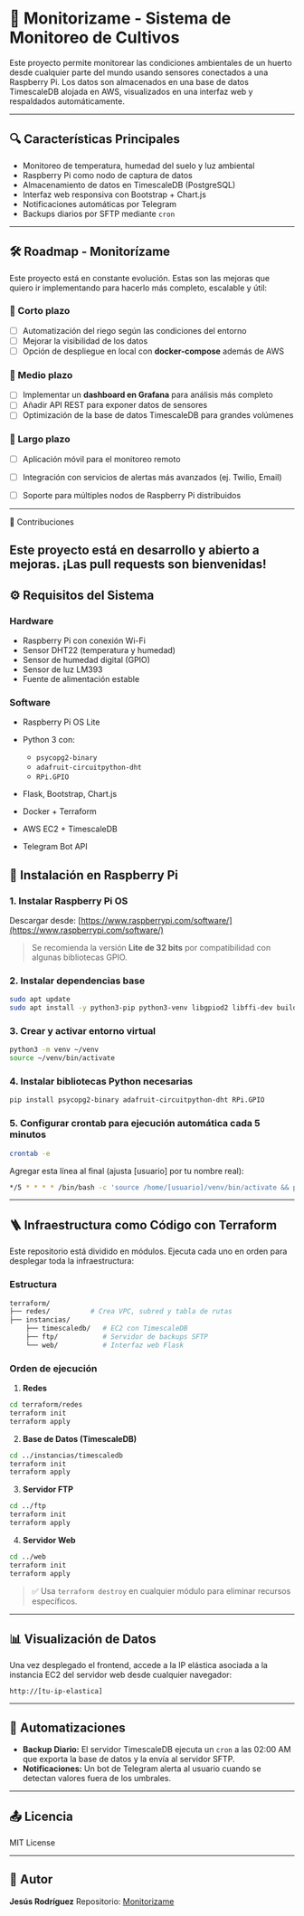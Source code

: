 # 🌿 Monitorizame - Sistema de Monitoreo de Cultivos

Este proyecto permite monitorear las condiciones ambientales de un huerto desde cualquier parte del mundo usando sensores conectados a una Raspberry Pi. Los datos son almacenados en una base de datos TimescaleDB alojada en AWS, visualizados en una interfaz web y respaldados automáticamente.

---

## 🔍 Características Principales

* Monitoreo de temperatura, humedad del suelo y luz ambiental
* Raspberry Pi como nodo de captura de datos
* Almacenamiento de datos en TimescaleDB (PostgreSQL)
* Interfaz web responsiva con Bootstrap + Chart.js
* Notificaciones automáticas por Telegram
* Backups diarios por SFTP mediante `cron`

---
## 🛠️ Roadmap - Monitorízame  

Este proyecto está en constante evolución. Estas son las mejoras que quiero ir implementando para hacerlo más completo, escalable y útil:  

### 🌱 Corto plazo  
- [ ] Automatización del riego según las condiciones del entorno  
- [ ] Mejorar la visibilidad de los datos 
- [ ] Opción de despliegue en local con **docker-compose** además de AWS  

### 🌿 Medio plazo  
- [ ] Implementar un **dashboard en Grafana** para análisis más completo  
- [ ] Añadir API REST para exponer datos de sensores  
- [ ] Optimización de la base de datos TimescaleDB para grandes volúmenes  

### 🌳 Largo plazo  
- [ ] Aplicación móvil para el monitoreo remoto  
- [ ] Integración con servicios de alertas más avanzados (ej. Twilio, Email)  
- [ ] Soporte para múltiples nodos de Raspberry Pi distribuidos  



---
🤝 Contribuciones

Este proyecto está en desarrollo y abierto a mejoras. ¡Las pull requests son bienvenidas!
---

## ⚙️ Requisitos del Sistema

### Hardware

* Raspberry Pi con conexión Wi-Fi
* Sensor DHT22 (temperatura y humedad)
* Sensor de humedad digital (GPIO)
* Sensor de luz LM393
* Fuente de alimentación estable

### Software

* Raspberry Pi OS Lite 
* Python 3 con:

  * `psycopg2-binary`
  * `adafruit-circuitpython-dht`
  * `RPi.GPIO`
* Flask, Bootstrap, Chart.js
* Docker + Terraform
* AWS EC2 + TimescaleDB
* Telegram Bot API


## 📅 Instalación en Raspberry Pi

### 1. Instalar Raspberry Pi OS

Descargar desde: [https://www.raspberrypi.com/software/](https://www.raspberrypi.com/software/)

> Se recomienda la versión **Lite de 32 bits** por compatibilidad con algunas bibliotecas GPIO.

### 2. Instalar dependencias base

```bash
sudo apt update
sudo apt install -y python3-pip python3-venv libgpiod2 libffi-dev build-essential libpq-dev
```

### 3. Crear y activar entorno virtual

```bash
python3 -m venv ~/venv
source ~/venv/bin/activate
```

### 4. Instalar bibliotecas Python necesarias

```bash
pip install psycopg2-binary adafruit-circuitpython-dht RPi.GPIO
```

### 5. Configurar crontab para ejecución automática cada 5 minutos

```bash
crontab -e
```

Agregar esta línea al final (ajusta \[usuario] por tu nombre real):

```bash
*/5 * * * * /bin/bash -c 'source /home/[usuario]/venv/bin/activate && python /home/[usuario]/script/carga.py >> /home/[usuario]/script/log.txt 2>&1'
```

---

## 🪜 Infraestructura como Código con Terraform

Este repositorio está dividido en módulos. Ejecuta cada uno en orden para desplegar toda la infraestructura:

### Estructura

```bash
terraform/
├── redes/          # Crea VPC, subred y tabla de rutas
├── instancias/
    ├── timescaledb/   # EC2 con TimescaleDB
    ├── ftp/           # Servidor de backups SFTP
    └── web/           # Interfaz web Flask
```

### Orden de ejecución

1. **Redes**

```bash
cd terraform/redes
terraform init
terraform apply
```

2. **Base de Datos (TimescaleDB)**

```bash
cd ../instancias/timescaledb
terraform init
terraform apply
```

3. **Servidor FTP**

```bash
cd ../ftp
terraform init
terraform apply
```

4. **Servidor Web**

```bash
cd ../web
terraform init
terraform apply
```

> ✅ Usa `terraform destroy` en cualquier módulo para eliminar recursos específicos.

---

## 📊 Visualización de Datos

Una vez desplegado el frontend, accede a la IP elástica asociada a la instancia EC2 del servidor web desde cualquier navegador:

```
http://[tu-ip-elastica]
```

---

## 🚀 Automatizaciones

* **Backup Diario:** El servidor TimescaleDB ejecuta un `cron` a las 02:00 AM que exporta la base de datos y la envía al servidor SFTP.
* **Notificaciones:** Un bot de Telegram alerta al usuario cuando se detectan valores fuera de los umbrales.

---

## 📤 Licencia

MIT License

---

## 📅 Autor

**Jesús Rodríguez**
Repositorio: [Monitorizame](https://github.com/jrodsan/Monitorizame)

